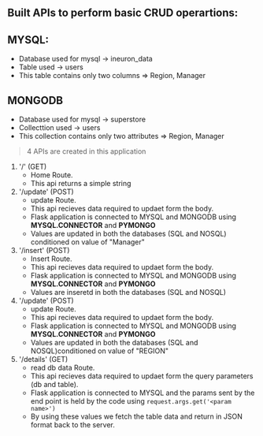 ## **Built APIs to perform basic CRUD operartions**:


## MYSQL:
- Database used for mysql -> ineuron_data
- Table used -> users
- This table contains only two columns => Region, Manager


## MONGODB
- Database used for mysql -> superstore
- Collecttion used -> users
- This collection contains only two attributes => Region, Manager

> 4 APIs are created in this application

1. '/' (GET)
    - Home Route.
    - This api returns a simple string 
2. '/update' (POST)
    - update Route.
    - This api recieves data required to updaet form the body.
    - Flask application is connected to MYSQL and MONGODB using **MYSQL.CONNECTOR** and **PYMONGO**
    - Values are updated in both the databases (SQL and NOSQL) conditioned on value of "Manager"
3. '/insert' (POST)
    - Insert Route.
    - This api recieves data required to updaet form the body.
    - Flask application is connected to MYSQL and MONGODB using **MYSQL.CONNECTOR** and **PYMONGO**
    - Values are inseretd in both the databases (SQL and NOSQL)
4. '/update' (POST)
    - update Route.
    - This api recieves data required to updaet form the body.
    - Flask application is connected to MYSQL and MONGODB using **MYSQL.CONNECTOR** and **PYMONGO**
    - Values are updated in both the databases (SQL and NOSQL)conditioned on value of "REGION"
5. '/details' (GET)
    - read db data Route.
    - This api recieves data required to updaet form the query parameters (db and table).
    - Flask application is connected to MYSQL and the params sent by the end point is held by the code using `request.args.get('<param name>')`
    - By using these values we fetch the table data and return in JSON format back to the server.

